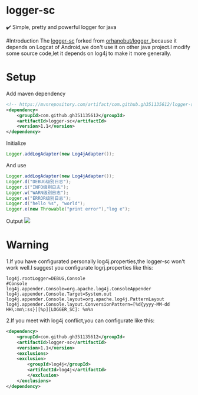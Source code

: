 # logger-sc
✔️ Simple, pretty and powerful logger for java

#Introduction
The [logger-sc](https://github.com/gh351135612/logger-sc) forked from [orhanobut/logger
](https://github.com/orhanobut/logger),because it depends on Logcat of Android,we don't use it on other java project.I modify some source code,let it depends on log4j to make it more generally. 

# Setup

Add maven dependency

```xml
<!-- https://mvnrepository.com/artifact/com.github.gh351135612/logger-sc -->
<dependency>
    <groupId>com.github.gh351135612</groupId>
    <artifactId>logger-sc</artifactId>
    <version>1.1</version>
</dependency>

```
Initialize
```java
Logger.addLogAdapter(new Log4jAdapter());
```

And use
```java
Logger.addLogAdapter(new Log4jAdapter());
Logger.d("DEBUG级别日志");
Logger.i("INFO级别日志");
Logger.w("WARN级别日志");
Logger.e("ERROR级别日志");
Logger.d("hello %s", "world");
Logger.e(new Throwable("print error"),"log e");
```
Output
<img src="https://github.com/gh351135612/logger-sc/blob/master/art/output.png"/>

# Warning
1.If you have configurated personally log4j.properties,the logger-sc won't work well.I suggest you configurate logrj.properties like this:
```properties
log4j.rootLogger=DEBUG,Console
#Console
log4j.appender.Console=org.apache.log4j.ConsoleAppender
log4j.appender.Console.Target=System.out
log4j.appender.Console.layout=org.apache.log4j.PatternLayout
log4j.appender.Console.layout.ConversionPattern=[%d{yyyy-MM-dd HH\:mm\:ss}][%p][LOGGER_SC]: %m%n
```
2.If you meet with log4j conflict,you can configurate like this:
```xml
<dependency>
    <groupId>com.github.gh351135612</groupId>
    <artifactId>logger-sc</artifactId>
    <version>1.1</version>
    <exclusions>
    <exclusion>
        <groupId>log4j</groupId>
        <artifactId>log4j</artifactId>
        </exclusion>
    </exclusions>
</dependency>
```

